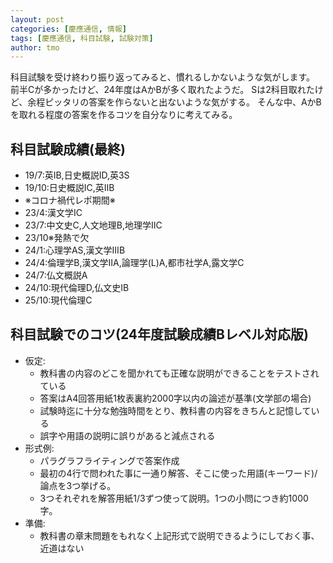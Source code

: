 ```yaml
---
layout: post
categories: [慶應通信, 情報]
tags: [慶應通信, 科目試験, 試験対策]
author: tmo
---
```

科目試験を受け終わり振り返ってみると、慣れるしかないような気がします。
前半Cが多かったけど、24年度はAかBが多く取れたようだ。
Sは2科目取れたけど、余程ピッタリの答案を作らないと出ないような気がする。
そんな中、AかBを取れる程度の答案を作るコツを自分なりに考えてみる。

## 科目試験成績(最終)
* 19/7:英ⅠB,日史概説ⅠD,英3S
* 19/10:日史概説ⅠC,英ⅡB
* ※コロナ禍代レポ期間※
* 23/4:漢文学ⅠC
* 23/7:中文史C,人文地理B,地理学ⅡC
* 23/10※発熱で欠
* 24/1:心理学AS,漢文学ⅢB
* 24/4:倫理学B,漢文学ⅡA,論理学(L)A,都市社学A,露文学C
* 24/7:仏文概説A
* 24/10:現代倫理D,仏文史ⅠB
* 25/10:現代倫理C

## 科目試験でのコツ(24年度試験成績Bレベル対応版)
* 仮定:
  * 教科書の内容のどこを聞かれても正確な説明ができることをテストされている
  * 答案はA4回答用紙1枚表裏約2000字以内の論述が基準(文学部の場合)
  * 試験時迄に十分な勉強時間をとり、教科書の内容をきちんと記憶している
  * 誤字や用語の説明に誤りがあると減点される
* 形式例:
  * パラグラフライティングで答案作成
  * 最初の4行で問われた事に一通り解答、そこに使った用語(キーワード)/論点を3つ挙げる。
  * 3つそれぞれを解答用紙1/3ずつ使って説明。1つの小問につき約1000字。
* 準備:
  * 教科書の章末問題をもれなく上記形式で説明できるようにしておく事、近道はない